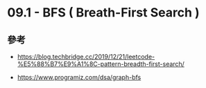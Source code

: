 # 09.1 - BFS ( Breath-First Search )

## 參考
* https://blog.techbridge.cc/2019/12/21/leetcode-%E5%88%B7%E9%A1%8C-pattern-breadth-first-search/

* https://www.programiz.com/dsa/graph-bfs